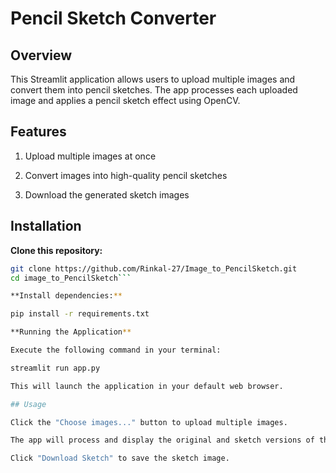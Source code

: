 # Pencil Sketch Converter


## Overview

This Streamlit application allows users to upload multiple images and convert them into pencil sketches. The app processes each uploaded image and applies a pencil sketch effect using OpenCV.

## Features

1. Upload multiple images at once

2. Convert images into high-quality pencil sketches

3. Download the generated sketch images


## Installation

**Clone this repository:**
```bash
git clone https://github.com/Rinkal-27/Image_to_PencilSketch.git
cd image_to_PencilSketch```

**Install dependencies:**

pip install -r requirements.txt

**Running the Application**

Execute the following command in your terminal:

streamlit run app.py

This will launch the application in your default web browser.

## Usage

Click the "Choose images..." button to upload multiple images.

The app will process and display the original and sketch versions of the images.

Click "Download Sketch" to save the sketch image.
